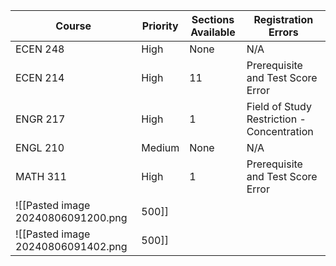 
| Course   | Priority | Sections Available | Registration Errors                        |
| -------- | -------- | ------------------ | ------------------------------------------ |
| ECEN 248 | High     | None               | N/A                                        |
| ECEN 214 | High     | 11                 | Prerequisite and Test Score Error          |
| ENGR 217 | High     | 1                  | Field of Study Restriction - Concentration |
| ENGL 210 | Medium   | None               | N/A                                        |
| MATH 311 | High     | 1                  | Prerequisite and Test Score Error          |
![[Pasted image 20240806091200.png|500]]
![[Pasted image 20240806091402.png|500]]

